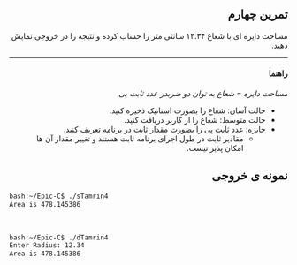 <div dir="rtl">

## تمرین چهارم
مساحت دایره ای با شعاع ۱۲.۳۴ سانتی متر را حساب کرده و نتیجه را در خروجی نمایش دهید.

****
#### راهنما
*مساحت دایره = شعاع به توان دو ضربدر عدد ثابت پی*<br />
- حالت آسان: شعاع را بصورت استاتیک ‌ذخیره کنید.
- حالت متوسط: شعاع را از کاربر دریافت کنید.
- جایزه: عدد ثابت پی را بصورت مقدار ثابت در برنامه تعریف کنید.
  - مقادیر ثابت در طول اجرای برنامه ثابت هستند و تغییر مقدار آن ها امکان پذیر نیست.

## نمونه ی خروجی

</div>

```bash
bash:~/Epic-C$ ./sTamrin4
Area is 478.145386
```
<br />

```bash
bash:~/Epic-C$ ./dTamrin4
Enter Radius: 12.34
Area is 478.145386
```

